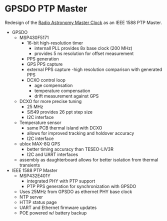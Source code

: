 # GPSDO PTP Master

Redesign of the [Radio Astronomy Master Clock](https://github.com/rjrouquette/radio_astronomy#master-clock) as an IEEE 1588 PTP Master.

- GPSDO
    - MSP430F5171
        - 16-bit high-resolution timer
            - internall PLL provides 8x base clock (200 MHz)
            - provides 5 ns resolution for offset measurement
        - PPS generation
        - GPS PPS capture
        - external PPS capture
            -high resolution comparison with generated PPS
        - DCXO control loop
            - age compensation
            - temperature compensation
            - drift measurement against GPS
    - DCXO for more precise tuning
        - 25 MHz
        - Si549 provides 26 ppt step size
        - I2C interface
    - Temperature sensor
        - same PCB thermal island with DCXO
        - allows for improved tracking and holdover accuracy
        - I2C interface
    - ublox MAX-8Q GPS
        - better timing accuracy than TESEO-LIV3R
        - I2C and UART interfaces
    - assembly as daughterboard allows for better isolation from thermal transients
- IEEE 1588 PTP Master
    - MSP432E401Y
        - integrated PHY with PTP support
        - PTP PPS generation for synchronization with GPSDO
    - Uses 25MHz from GPSDO as ethernet PHY base clock
    - NTP server
    - HTTP status page
    - UART and Ethernet firmware updates
    - POE powered w/ battery backup
